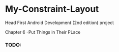 # My-Constraint-Layout
Head First Android Development (2nd edition) project

Chapter 6 -Put Things in Their PLace

### TODO:
